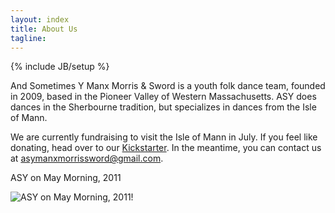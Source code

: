 ```yaml
---
layout: index
title: About Us
tagline:
---
```

{% include JB/setup %}

And Sometimes Y Manx Morris & Sword is a youth folk dance team, founded in 2009, based in the Pioneer Valley of Western Massachusetts. ASY does dances in the Sherbourne tradition, but specializes in dances from the Isle of Mann.

We are currently fundraising to visit the Isle of Mann in July. If you feel like donating, head over to our [Kickstarter](http://www.kickstarter.com/projects/794688447/and-sometimes-y-visits-the-isle-of-man). In the meantime, you can contact us at [asymanxmorrissword@gmail.com](mailto:asymanxmorrissword@gmail.com).

ASY on May Morning, 2011

![ASY on May Morning, 2011](http://farm9.staticflickr.com/8251/8458952911_50ae7e7817.jpg)!
